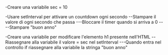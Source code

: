 <!--
TRACCIA

Simulare un count down di 10 secondi che alla fine dice "Buon anno!"
Potete stampare il messaggio in pagina con un semplice alert.
Bonus 1
Mostrate il conteggio alla rovescia in pagina;
Bonus 2
Aggiungete un bottone che interrompe il count down e mostra il messaggio;
-->

<!--
DEFINIRE UNA VARIABILE DI TEMPO
-->
-Creare una variabile sec = 10

<!--
FAR PARTIRE L'AZIONE DOPO UN TOT DI TEMPO
-->
-Usare setInterval per attivare un countdown ogni secondo
--Stampare il valore di ogni secondo che passa
---Bloccare il timer quando si arriva a 0
----Stampare "buon anno"

<!--
Bonus 1
-->
-Creare una variabile per modificare l'elemento h1 presente nell'HTML
--Riassegnare alla variabile il valore = sec nel setInterval
---Quando entra nel controllo if riassegnare alla variabile la stringa "buon anno"